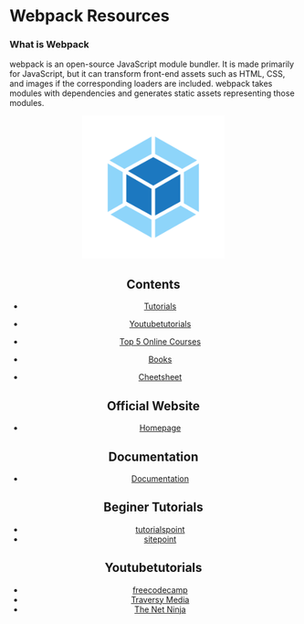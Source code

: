 # Webpack Resources
### What is Webpack
webpack is an open-source JavaScript module bundler. It is made primarily for JavaScript, but it can transform front-end assets such as HTML, CSS, and images if the corresponding loaders are included. webpack takes modules with dependencies and generates static assets representing those modules. 

<div align="center">
	<code><img height="250" src="https://raw.githubusercontent.com/github/explore/80688e429a7d4ef2fca1e82350fe8e3517d3494d/topics/webpack/webpack.png"></code>
</div>
<div align="center">

## Contents

- [Tutorials](#beginer-tutorials)<br/> 

- [ Youtubetutorials](#beginer-tutorials)<br/> 

- [Top 5 Online Courses](#beginer-tutorials)<br/> 

- [Books](#beginer-tutorials)<br/> 

- [Cheetsheet](https://devhints.io/webpack)

## Official Website
- [Homepage](https://devhints.io/webpack)

## Documentation
- [Documentation](https://webpack.js.org/concepts/)

## Beginer Tutorials
- [tutorialspoint ](https://www.tutorialspoint.com/webpack_for_beginners/index.asp)
- [sitepoint](https://www.sitepoint.com/webpack-beginne)

## Youtubetutorials
- [freecodecamp](https://www.youtube.com/watch?v=MpGLUVbqoYQ)
- [Traversy Media](https://www.youtube.com/watch?v=Hbt56gFj998)
- [The Net Ninja](https://www.youtube.com/playlist?list=PL4cUxeGkcC9iTQ3J5oa6orDIMQKKxl8dC)
